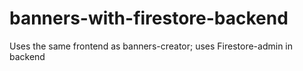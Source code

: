 # banners-with-firestore-backend
Uses the same frontend as banners-creator; uses Firestore-admin in backend
